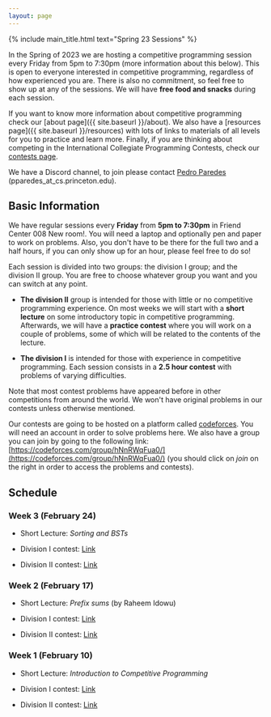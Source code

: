 ```yaml
---
layout: page
---
```


{% include main_title.html text="Spring 23 Sessions" %}

In the Spring of 2023 we are hosting a competitive programming session
every Friday from 5pm to 7:30pm (more information about this
below). This is open to everyone interested in competitive
programming, regardless of how experienced you are. There is also no
commitment, so feel free to show up at any of the sessions. We will
have **free food and snacks** during each session.

If you want to know more information about competitive programming
check our [about page]({{ site.baseurl }}/about). We also have a
[resources page]({{ site.baseurl }}/resources) with lots of links to
materials of all levels for you to practice and learn more. Finally,
if you are thinking about competing in the International Collegiate
Programming Contests, check our [contests
page](http://princeton.acm.org/events/icpc/index.html).

We have a <i class="bi bi-discord"></i> Discord channel, to join please
contact [Pedro Paredes](https://www.cs.princeton.edu/~pparedes/)
(pparedes_at_cs.princeton.edu).

## Basic Information

We have regular sessions every **Friday** from **5pm to 7:30pm** in
Friend Center 008 <span class="badge bg-primary">New room!</span>. You
will need a laptop and optionally pen and paper to work on
problems. Also, you don't have to be there for the full two and a half
hours, if you can only show up for an hour, please feel free to do so!

Each session is divided into two groups: the division I group; and the
division II group. You are free to choose whatever group you want and
you can switch at any point.

 * **The division II** group is intended for those with little or no
   competitive programming experience. On most weeks we will start with a
   **short lecture** on some introductory topic in competitive
   programming. Afterwards, we will have a **practice contest**
   where you will work on a couple of problems, some of which will be
   related to the contents of the lecture.

 * **The division I** is intended for those with experience in
     competitive programming. Each session consists in a **2.5 hour
     contest** with problems of varying difficulties.

Note that most contest problems have appeared before in other
competitions from around the world. We won't have original problems in
our contests unless otherwise mentioned.

Our contests are going to be hosted on a platform called
[codeforces](https://codeforces.com/). You will need an account in
order to solve problems here. We also have a group you can join by
going to the following link:
[https://codeforces.com/group/hNnRWqFua0/](https://codeforces.com/group/hNnRWqFua0/)
(you should click on *join* on the right in order to access the
problems and contests).

## Schedule

### Week 3 (February 24)
 * Short Lecture: <i>Sorting and BSTs</i>

 * Division I contest: [Link](https://codeforces.com/group/hNnRWqFua0/contest/429274)
 
 * Division II contest: [Link](https://codeforces.com/group/hNnRWqFua0/contest/429285)

### Week 2 (February 17)
 * Short Lecture: <i>Prefix sums</i> (by Raheem Idowu)

 * Division I contest: [Link](https://codeforces.com/group/hNnRWqFua0/contest/428084)
 
 * Division II contest: [Link](https://codeforces.com/group/hNnRWqFua0/contest/428083)

### Week 1 (February 10)
 * Short Lecture: <i>Introduction to Competitive Programming</i>

 * Division I contest: [Link](https://codeforces.com/group/hNnRWqFua0/contest/426972)
 
 * Division II contest: [Link](https://codeforces.com/group/hNnRWqFua0/contest/426970)